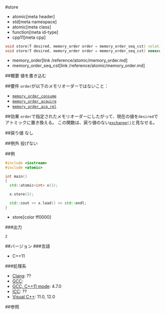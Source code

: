 #store
* atomic[meta header]
* std[meta namespace]
* atomic[meta class]
* function[meta id-type]
* cpp11[meta cpp]

```cpp
void store(T desired, memory_order order = memory_order_seq_cst) volatile noexcept;
void store(T desired, memory_order order = memory_order_seq_cst) noexcept;
```
* memory_order[link /reference/atomic/memory_order.md]
* memory_order_seq_cst[link /reference/atomic/memory_order.md]

##概要
値を書き込む


##要件
`order`が以下のメモリオーダーではないこと：

- [`memory_order_consume`](/reference/atomic/memory_order.md)
- [`memory_order_acquire`](/reference/atomic/memory_order.md)
- [`memory_order_acq_rel`](/reference/atomic/memory_order.md)

##効果
`order`で指定されたメモリオーダーにしたがって、現在の値を`desired`でアトミックに置き換える。
この関数は、戻り値のない[`exchange()`](exchange.md)と見なせる。


##戻り値
なし


##例外
投げない


##例
```cpp
#include <iostream>
#include <atomic>

int main()
{
  std::atomic<int> x(1);

  x.store(2);

  std::cout << x.load() << std::endl;
}
```
* store[color ff0000]

###出力
```
2
```

##バージョン
###言語
- C++11


###処理系
- [Clang](/implementation.md#clang): ??
- [GCC](/implementation.md#gcc): 
- [GCC, C++11 mode](/implementation.md#gcc): 4.7.0
- [ICC](/implementation.md#icc): ??
- [Visual C++](/implementation.md#visual_cpp): 11.0, 12.0


##参照


